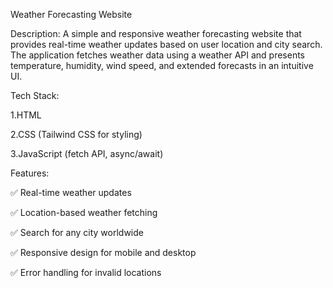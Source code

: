 Weather Forecasting Website

Description:
A simple and responsive weather forecasting website that provides real-time weather updates based on user location and city search. The application fetches weather data using a weather API and presents temperature, humidity, wind speed, and extended forecasts in an intuitive UI.

Tech Stack:

1.HTML

2.CSS (Tailwind CSS for styling)

3.JavaScript (fetch API, async/await)

Features:

✅ Real-time weather updates

✅ Location-based weather fetching

✅ Search for any city worldwide

✅ Responsive design for mobile and desktop

✅ Error handling for invalid locations
